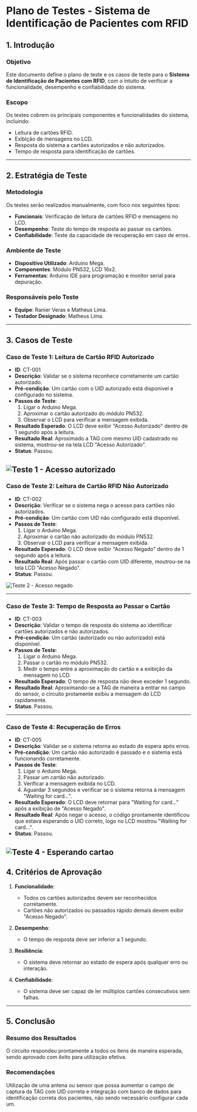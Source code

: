 # Plano de Testes - Sistema de Identificação de Pacientes com RFID

## 1. Introdução

### Objetivo
Este documento define o plano de teste e os casos de teste para o **Sistema de Identificação de Pacientes com RFID**, com o intuito de verificar a funcionalidade, desempenho e confiabilidade do sistema.

### Escopo
Os testes cobrem os principais componentes e funcionalidades do sistema, incluindo:
- Leitura de cartões RFID.
- Exibição de mensagens no LCD.
- Resposta do sistema a cartões autorizados e não autorizados.
- Tempo de resposta para identificação de cartões.

---

## 2. Estratégia de Teste

### Metodologia
Os testes serão realizados manualmente, com foco nos seguintes tipos:
- **Funcionais**: Verificação de leitura de cartões RFID e mensagens no LCD.
- **Desempenho**: Teste do tempo de resposta ao passar os cartões.
- **Confiabilidade**: Teste da capacidade de recuperação em caso de erros.

### Ambiente de Teste
- **Dispositivo Utilizado**: Arduino Mega.
- **Componentes**: Módulo PN532, LCD 16x2.
- **Ferramentas**: Arduino IDE para programação e monitor serial para depuração.

### Responsáveis pelo Teste
- **Equipe**: Ranier Veras e Matheus Lima.
- **Testador Designado**: Matheus Lima.

---

## 3. Casos de Teste

### Caso de Teste 1: Leitura de Cartão RFID Autorizado
- **ID**: CT-001
- **Descrição**: Validar se o sistema reconhece corretamente um cartão autorizado.
- **Pré-condição**: Um cartão com o UID autorizado está disponível e configurado no sistema.
- **Passos de Teste**:
  1. Ligar o Arduino Mega.
  2. Aproximar o cartão autorizado do módulo PN532.
  3. Observar o LCD para verificar a mensagem exibida.
- **Resultado Esperado**: O LCD deve exibir "Acesso Autorizado" dentro de 1 segundo após a leitura.
- **Resultado Real**: Aproximado a TAG com mesmo UID cadastrado no sistema, mostrou-se na tela LCD "Acesso Autorizado".
- **Status**: Passou.

![Teste 1 - Acesso autorizado](../images/TesteAcessoAutorizado.jpeg)
---

### Caso de Teste 2: Leitura de Cartão RFID Não Autorizado
- **ID**: CT-002
- **Descrição**: Verificar se o sistema nega o acesso para cartões não autorizados.
- **Pré-condição**: Um cartão com UID não configurado está disponível.
- **Passos de Teste**:
  1. Ligar o Arduino Mega.
  2. Aproximar o cartão não autorizado do módulo PN532.
  3. Observar o LCD para verificar a mensagem exibida.
- **Resultado Esperado**: O LCD deve exibir "Acesso Negado" dentro de 1 segundo após a leitura.
- **Resultado Real**: Após passar o cartão com UID diferente, moutrou-se na tela LCD "Acesso Negado".
- **Status**: Passou.

![Teste 2 - Acesso negado](../images/TesteAcessoNegado.jpeg)

---

### Caso de Teste 3: Tempo de Resposta ao Passar o Cartão
- **ID**: CT-003
- **Descrição**: Validar o tempo de resposta do sistema ao identificar cartões autorizados e não autorizados.
- **Pré-condição**: Um cartão (autorizado ou não autorizado) está disponível.
- **Passos de Teste**:
  1. Ligar o Arduino Mega.
  2. Passar o cartão no módulo PN532.
  3. Medir o tempo entre a aproximação do cartão e a exibição da mensagem no LCD.
- **Resultado Esperado**: O tempo de resposta não deve exceder 1 segundo.
- **Resultado Real**: Aproximando-se a TAG de maneira a entrar no campo do sensor, o circuito protamente exibiu a mensagem do LCD rapidamente.
- **Status**: Passou.

---

### Caso de Teste 4: Recuperação de Erros
- **ID**: CT-005
- **Descrição**: Validar se o sistema retorna ao estado de espera após erros.
- **Pré-condição**: Um cartão não autorizado é passado e o sistema está funcionando corretamente.
- **Passos de Teste**:
  1. Ligar o Arduino Mega.
  2. Passar um cartão não autorizado.
  3. Verificar a mensagem exibida no LCD.
  4. Aguardar 3 segundos e verificar se o sistema retorna à mensagem "Waiting for card...".
- **Resultado Esperado**: O LCD deve retornar para "Waiting for card..." após a exibição de "Acesso Negado".
- **Resultado Real**: Após negar o acesso, o código prontamente identificou que estava esperando o UID correto, logo no LCD mostrou "Waiting for card...".
- **Status**: Passou.

![Teste 4 - Esperando cartao](../images/TesteEsperandoCartao.jpeg)
---

## 4. Critérios de Aprovação

1. **Funcionalidade**:
   - Todos os cartões autorizados devem ser reconhecidos corretamente.
   - Cartões não autorizados ou passados rápido demais devem exibir "Acesso Negado".

2. **Desempenho**:
   - O tempo de resposta deve ser inferior a 1 segundo.

3. **Resiliência**:
   - O sistema deve retornar ao estado de espera após qualquer erro ou interação.

4. **Confiabilidade**:
   - O sistema deve ser capaz de ler múltiplos cartões consecutivos sem falhas.

---

## 5. Conclusão

### Resumo dos Resultados
O circuito respondeu prontamente a todos os itens de maneira esperada, sendo aprovado com êxito para utilização efetiva. 

### Recomendações 
Utilização de uma antena ou sensor que possa aumentar o campo de captura da TAG com UID correta e integração com banco de dados para identificação correta dos pacientes, não sendo necessário configurar cada um.  
